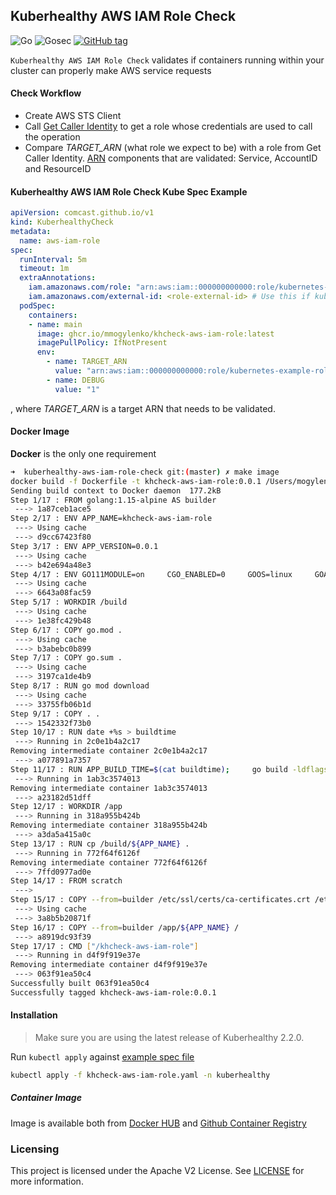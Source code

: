 ## Kuberhealthy AWS IAM Role Check

![Go](https://github.com/mmogylenko/kuberhealthy-aws-iam-role-check/workflows/Go/badge.svg) ![Gosec](https://github.com/mmogylenko/kuberhealthy-aws-iam-role-check/workflows/Gosec/badge.svg) [![GitHub tag](https://img.shields.io/github/tag/mmogylenko/kuberhealthy-aws-iam-role-check.svg)](https://github.com/mmogylenko/kuberhealthy-aws-iam-role-check/tags/)


`Kuberhealthy AWS IAM Role Check` validates if containers running within your cluster can properly make AWS service requests

#### Check Workflow

- Create AWS STS Client
- Call [Get Caller Identity](https://docs.aws.amazon.com/cli/latest/reference/sts/get-caller-identity.html) to get a role whose credentials are used to call the operation 
- Compare *TARGET_ARN* (what role we expect to be) with a role from Get Caller Identity. [ARN](https://docs.aws.amazon.com/general/latest/gr/aws-arns-and-namespaces.html) components that are validated: Service, AccountID and ResourceID

#### Kuberhealthy AWS IAM Role Check Kube Spec Example
```yaml
apiVersion: comcast.github.io/v1
kind: KuberhealthyCheck
metadata:
  name: aws-iam-role
spec:
  runInterval: 5m
  timeout: 1m
  extraAnnotations:
    iam.amazonaws.com/role: "arn:aws:iam::000000000000:role/kubernetes-example-role" # Replace this value with your ARN
    iam.amazonaws.com/external-id: <role-external-id> # Use this if kube2iam is using external-id for roles
  podSpec:
    containers:
    - name: main
      image: ghcr.io/mmogylenko/khcheck-aws-iam-role:latest
      imagePullPolicy: IfNotPresent
      env:
        - name: TARGET_ARN
          value: "arn:aws:iam::000000000000:role/kubernetes-example-role"
        - name: DEBUG
          value: "1"
```
, where *TARGET_ARN* is a target ARN that needs to be validated.

#### Docker Image

**Docker** is the only one requirement
```bash
➜  kuberhealthy-aws-iam-role-check git:(master) ✗ make image
docker build -f Dockerfile -t khcheck-aws-iam-role:0.0.1 /Users/mogylenk/Work/code/go/src/kuberhealthy-aws-iam-role-check
Sending build context to Docker daemon  177.2kB
Step 1/17 : FROM golang:1.15-alpine AS builder
 ---> 1a87ceb1ace5
Step 2/17 : ENV APP_NAME=khcheck-aws-iam-role
 ---> Using cache
 ---> d9cc67423f80
Step 3/17 : ENV APP_VERSION=0.0.1
 ---> Using cache
 ---> b42e694a48e3
Step 4/17 : ENV GO111MODULE=on     CGO_ENABLED=0     GOOS=linux     GOARCH=amd64
 ---> Using cache
 ---> 6643a08fac59
Step 5/17 : WORKDIR /build
 ---> Using cache
 ---> 1e38fc429b48
Step 6/17 : COPY go.mod .
 ---> Using cache
 ---> b3abebc0b899
Step 7/17 : COPY go.sum .
 ---> Using cache
 ---> 3197ca1de4b9
Step 8/17 : RUN go mod download
 ---> Using cache
 ---> 33755fb06b1d
Step 9/17 : COPY . .
 ---> 1542332f73b0
Step 10/17 : RUN date +%s > buildtime
 ---> Running in 2c0e1b4a2c17
Removing intermediate container 2c0e1b4a2c17
 ---> a077891a7357
Step 11/17 : RUN APP_BUILD_TIME=$(cat buildtime);     go build -ldflags="-X 'main.buildTime=${APP_BUILD_TIME}' -X 'main.buildVersion=${APP_VERSION}'" -o ${APP_NAME} .
 ---> Running in 1ab3c3574013
Removing intermediate container 1ab3c3574013
 ---> a23182d51dff
Step 12/17 : WORKDIR /app
 ---> Running in 318a955b424b
Removing intermediate container 318a955b424b
 ---> a3da5a415a0c
Step 13/17 : RUN cp /build/${APP_NAME} .
 ---> Running in 772f64f6126f
Removing intermediate container 772f64f6126f
 ---> 7ffd0977ad0e
Step 14/17 : FROM scratch
 --->
Step 15/17 : COPY --from=builder /etc/ssl/certs/ca-certificates.crt /etc/ssl/certs/
 ---> Using cache
 ---> 3a8b5b20871f
Step 16/17 : COPY --from=builder /app/${APP_NAME} /
 ---> a8919dc93f39
Step 17/17 : CMD ["/khcheck-aws-iam-role"]
 ---> Running in d4f9f919e37e
Removing intermediate container d4f9f919e37e
 ---> 063f91ea50c4
Successfully built 063f91ea50c4
Successfully tagged khcheck-aws-iam-role:0.0.1
```

#### Installation

>Make sure you are using the latest release of Kuberhealthy 2.2.0.

Run `kubectl apply` against [example spec file](example/khcheck-aws-iam-role.yaml)

```bash
kubectl apply -f khcheck-aws-iam-role.yaml -n kuberhealthy
```
##### Container Image

Image is available both from [Docker HUB](https://hub.docker.com/r/mmogylenko/khcheck-aws-iam-role) and [Github Container Registry](https://github.com/users/mmogylenko/packages/container/khcheck-aws-iam-role/)

### Licensing

This project is licensed under the Apache V2 License. See [LICENSE](LICENSE) for more information.
